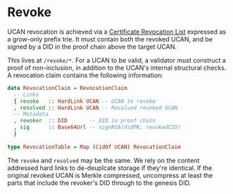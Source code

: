 # Revoke

UCAN revocation is achieved via a [Certificate Revocation List](https://en.wikipedia.org/wiki/Certificate_revocation_list) expressed as a grow-only prefix trie. It must contain both the revoked UCAN, and be signed by a DID in the proof chain above the target UCAN.

This lives at `/revoke/*`. For a UCAN to be valid, a validator must construct a proof of non-inclusion, in addition to the UCAN's internal structural checks. A revocation claim contains the following information:

```haskell
data RevocationClaim = RevocationClaim
  -- Links
  { revoke   :: HardLink UCAN -- UCAN to revoke
  , resolved :: HardLink UCAN -- Resolved revoked UCAN
  -- Metadata
  , revoker  :: DID       -- DID in proof chain
  , sig      :: Base64Url -- signRSA(didPK, revokedCID)
  }
  
type RevocationTable = Map (CidOf UCAN) RevocationClaim
```

The `revoke` and `resolved` may be the same. We rely on the content addressed hard links to de-deuplcate storage if they're identical. If the original revoked UCAN is Merkle compressed, uncompress at least the parts that include the revoker's DID through to the genesis DID.

